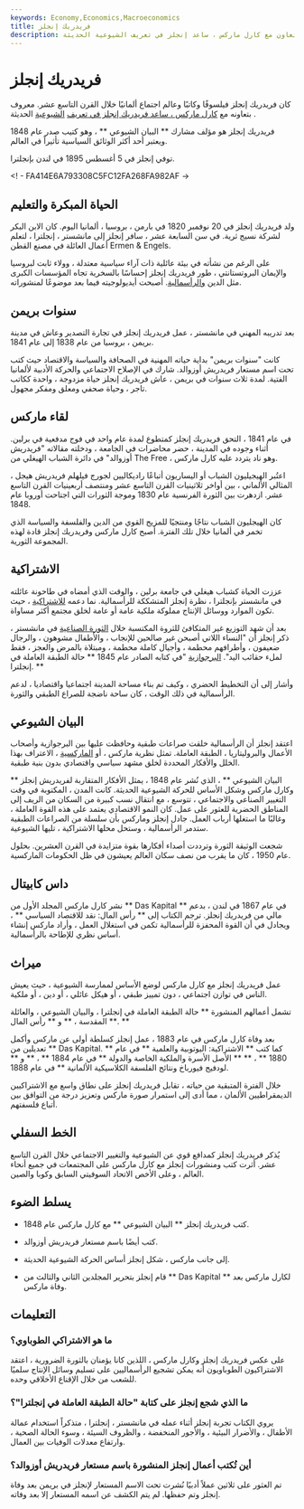 ```yaml
---
keywords: Economy,Economics,Macroeconomics
title: فريدريك إنجلز
description: كان فريدريك إنجلز فيلسوفًا وكاتبًا وعالم اجتماع ألمانيًا. بالتعاون مع كارل ماركس ، ساعد إنجلز في تعريف الشيوعية الحديثة.
---
```


# فريدريك إنجلز
كان فريدريك إنجلز فيلسوفًا وكاتبًا وعالم اجتماع ألمانيًا خلال القرن التاسع عشر. معروف بتعاونه مع [كارل ماركس ، ساعد فريدريك إنجلز في تعريف](/karl-marx) [الشيوعية](/communism) الحديثة .

فريدريك إنجلز هو مؤلف مشارك ** البيان الشيوعي ** ، وهو كتيب صدر عام 1848 ويعتبر أحد أكثر الوثائق السياسية تأثيراً في العالم.

توفي إنجلز في 5 أغسطس 1895 في لندن بإنجلترا.

<! - FA414E6A793308C5FC12FA268FA982AF ->

## الحياة المبكرة والتعليم

ولد فريدريك إنجلز في 20 نوفمبر 1820 في بارمن ، بروسيا ، ألمانيا اليوم. كان الابن البكر لشركة نسيج ثرية. في سن السابعة عشر ، سافر إنجلز إلى مانشستر ، إنجلترا ، لتعلم أعمال العائلة في مصنع القطن Ermen & Engels.

على الرغم من نشأته في بيئة عائلية ذات آراء سياسية معتدلة ، وولاء ثابت لبروسيا والإيمان البروتستانتي ، طور فريدريك إنجلز إحساسًا بالسخرية تجاه المؤسسات الكبرى مثل الدين [والرأسمالية](/capitalism). أصبحت أيديولوجيته فيما بعد موضوعًا لمنشوراته.

## سنوات بريمن

بعد تدريبه المهني في مانشستر ، عمل فريدريك إنجلز في تجارة التصدير وعاش في مدينة بريمن ، بروسيا من عام 1838 إلى عام 1841.

كانت "سنوات بريمن" بداية حياته المهنية في الصحافة والسياسة والاقتصاد حيث كتب تحت اسم مستعار فريدريش أوزوالد. شارك في الإصلاح الاجتماعي والحركة الأدبية لألمانيا الفتية. لمدة ثلاث سنوات في بريمن ، عاش فريدريك إنجلز حياة مزدوجة ، واحدة ككاتب تاجر ، وحياة صحفي ومعلق ومفكر مجهول.

## لقاء ماركس

في عام 1841 ، التحق فريدريك إنجلز كمتطوع لمدة عام واحد في فوج مدفعية في برلين. أثناء وجوده في المدينة ، حضر محاضرات في الجامعة ، ودخلته مقالاته "فريدريش أوزوالد" في دائرة الشباب الهيغلي من The Free ، وهو ناد يتردد عليه كارل ماركس.

اعتُبر الهيجيليون الشباب أو اليساريون أتباعًا راديكاليين لجورج فيلهلم فريدريش هيجل ، المثالي الألماني ، بين أواخر ثلاثينيات القرن التاسع عشر ومنتصف أربعينيات القرن التاسع عشر. ازدهرت بين الثورة الفرنسية عام 1830 وموجة الثورات التي اجتاحت أوروبا عام 1848.

كان الهيجليون الشباب نتاجًا ومنتجيًا للمزيج القوي من الدين والفلسفة والسياسة الذي تخمر في ألمانيا خلال تلك الفترة. أصبح كارل ماركس وفريدريك إنجلز قادة لهذه المجموعة الثورية.

## الاشتراكية

عززت الحياة كشباب هيغلي في جامعة برلين ، والوقت الذي أمضاه في طاحونة عائلته في مانشستر بإنجلترا ، نظرة إنجلز المتشككة للرأسمالية. نما دعمه [للاشتراكية](/socialism) ، حيث تكون الموارد ووسائل الإنتاج مملوكة ملكية عامة أو عامة لخلق مجتمع أكثر مساواة.

بعد أن شهد التوزيع غير المتكافئ للثروة المكتسبة خلال [الثورة الصناعية](/industrial-revolution) في مانشستر ، ذكر إنجلز أن "النساء اللاتي أصبحن غير صالحين للإنجاب ، والأطفال مشوهون ، والرجال ضعيفون ، وأطرافهم محطمة ، وأجيال كاملة محطمة ، ومبتلاة بالمرض والعجز ، فقط لملء حقائب اليد". [البرجوازية](/middle-class) "في كتابه الصادر عام 1845 ** حالة الطبقة العاملة في إنجلترا. **

وأشار إلى أن التخطيط الحضري ، وكيف تم بناء مساحة المدينة اجتماعيا واقتصاديا ، لدعم الرأسمالية في ذلك الوقت ، كان ساحة ناضجة للصراع الطبقي والثورة.

## البيان الشيوعي

اعتقد إنجلز أن الرأسمالية خلقت صراعات طبقية وحافظت عليها بين البرجوازية وأصحاب الأعمال والبروليتاريا ، الطبقة العاملة. تمثل نظرية ماركس ، أو [الماركسية](/marxism) ، الاعتراف بهذا الخلل والأفكار المحددة لخلق مشهد سياسي واقتصادي بدون بنية طبقية.

** البيان الشيوعي ** ، الذي نُشر عام 1848 ، يمثل الأفكار المتقاربة لفريدريش إنجلز وكارل ماركس وشكل الأساس للحركة الشيوعية الحديثة. كانت المدن ، المكتوبة في وقت التغيير الصناعي والاجتماعي ، تتوسع ، مع انتقال نسب كبيرة من السكان من الريف إلى المناطق الحضرية للعثور على عمل. كان النمو الاقتصادي يعتمد على هذه القوة العاملة ، وغالبًا ما استغلها أرباب العمل. جادل إنجلز وماركس بأن سلسلة من الصراعات الطبقية ستدمر الرأسمالية ، وستحل محلها الاشتراكية ، تليها الشيوعية.

شجعت الوثيقة الثورة وترددت أصداء أفكارها بقوة متزايدة في القرن العشرين. بحلول عام 1950 ، كان ما يقرب من نصف سكان العالم يعيشون في ظل الحكومات الماركسية.

## داس كابيتال

نشر كارل ماركس المجلد الأول من ** Das Kapital ** في عام 1867 في لندن ، بدعم مالي من فريدريك إنجلز. ترجم الكتاب إلى ** رأس المال: نقد للاقتصاد السياسي ** ، ويجادل في أن القوة المحفزة للرأسمالية تكمن في استغلال العمل ، وأراد ماركس إنشاء أساس نظري للإطاحة بالرأسمالية.

## ميراث

عمل فريدريك إنجلز مع كارل ماركس لوضع الأساس لممارسة الشيوعية ، حيث يعيش الناس في توازن اجتماعي ، دون تمييز طبقي ، أو هيكل عائلي ، أو دين ، أو ملكية.

تشمل أعمالهم المنشورة ** حالة الطبقة العاملة في إنجلترا ، والبيان الشيوعي ، والعائلة المقدسة ، ** و ** رأس المال **. **

بعد وفاة كارل ماركس في عام 1883 ، عمل إنجلز كسلطة أولى عن ماركس وأكمل تعديلين من ** Das Kapital. ** كما كتب ** الاشتراكية: اليوتوبية والعلمية ** في عام 1880 ** ، ** ** الأصل الأسرة والملكية الخاصة والدولة ** في عام 1884 ** ، ** و ** لودفيج فيورباخ ونتائج الفلسفة الكلاسيكية الألمانية ** في عام 1888.

خلال الفترة المتبقية من حياته ، تقابل فريدريك إنجلز على نطاق واسع مع الاشتراكيين الديمقراطيين الألمان ، مما أدى إلى استمرار صورة ماركس وتعزيز درجة من التوافق بين أتباع فلسفتهم.

## الخط السفلي

يُذكر فريدريك إنجلز كمدافع قوي عن الشيوعية والتغيير الاجتماعي خلال القرن التاسع عشر. أثرت كتب ومنشورات إنجلز مع كارل ماركس على المجتمعات في جميع أنحاء العالم ، وعلى الأخص الاتحاد السوفيتي السابق وكوبا والصين.

## يسلط الضوء

- كتب فريدريك إنجلز ** البيان الشيوعي ** مع كارل ماركس عام 1848.

- كتب أيضًا باسم مستعار فريدريش أوزوالد.

- إلى جانب ماركس ، شكل إنجلز أساس الحركة الشيوعية الحديثة.

- قام إنجلز بتحرير المجلدين الثاني والثالث من ** Das Kapital ** لكارل ماركس بعد وفاة ماركس.

## التعليمات

### ما هو الاشتراكي الطوباوي؟

على عكس فريدريك إنجلز وكارل ماركس ، اللذين كانا يؤمنان بالثورة الضرورية ، اعتقد الاشتراكيون الطوباويون أنه يمكن تشجيع الرأسماليين على تسليم وسائل الإنتاج سلميًا للشعب من خلال الإقناع الأخلاقي وحده.

### ما الذي شجع إنجلز على كتابة "حالة الطبقة العاملة في إنجلترا"؟

يروي الكتاب تجربة إنجلز أثناء عمله في مانشستر ، إنجلترا ، متذكراً استخدام عمالة الأطفال ، والأضرار البيئية ، والأجور المنخفضة ، والظروف السيئة ، وسوء الحالة الصحية ، وارتفاع معدلات الوفيات بين العمال.

### أين تُكتب أعمال إنجلز المنشورة باسم مستعار فريدريش أوزوالد؟

تم العثور على ثلاثين عملاً أدبيًا نُشرت تحت الاسم المستعار لإنجلز في بريمن بعد وفاة إنجلز وتم حفظها. لم يتم الكشف عن اسمه المستعار إلا بعد وفاته.

